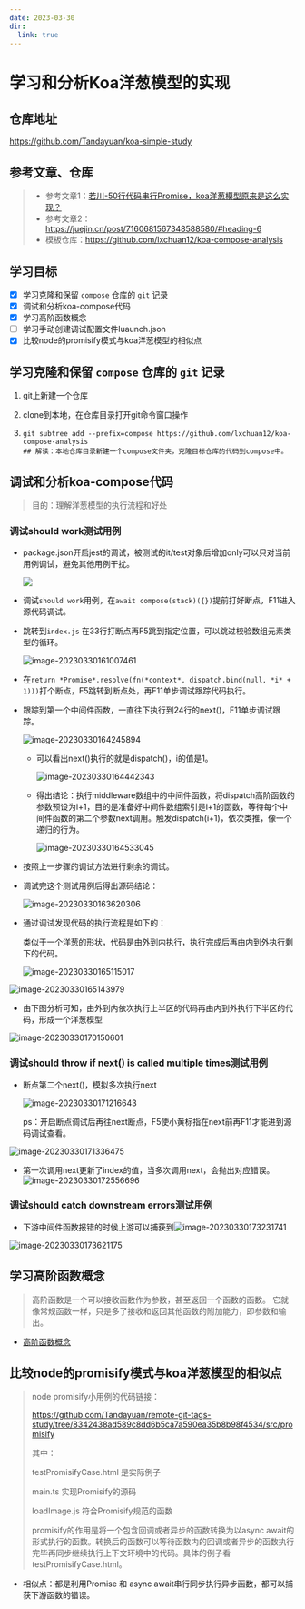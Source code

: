 ```yaml
---
date: 2023-03-30
dir:
  link: true
---
```

# 学习和分析Koa洋葱模型的实现

## 仓库地址
https://github.com/Tandayuan/koa-simple-study

## 参考文章、仓库

> + 参考文章1：[若川-50行代码串行Promise，koa洋葱模型原来是这么实现？](https://juejin.cn/post/7005375860509245471#heading-11) 
> + 参考文章2：https://juejin.cn/post/7160681567348588580/#heading-6
> + 模板仓库：https://github.com/lxchuan12/koa-compose-analysis

## 学习目标

+ [x] 学习克隆和保留 `compose` 仓库的 `git` 记录
+ [x] 调试和分析koa-compose代码
+ [x] 学习高阶函数概念
+ [ ] 学习手动创建调试配置文件luaunch.json
+ [x] 比较node的promisify模式与koa洋葱模型的相似点

## 学习克隆和保留 `compose` 仓库的 `git` 记录

1. git上新建一个仓库

2. clone到本地，在仓库目录打开git命令窗口操作

3. ```
   git subtree add --prefix=compose https://github.com/lxchuan12/koa-compose-analysis
   ## 解读：本地仓库目录新建一个compose文件夹，克隆目标仓库的代码到compose中。

## 调试和分析koa-compose代码

> 目的：理解洋葱模型的执行流程和好处

### 调试should work测试用例

+ package.json开启jest的调试，被测试的it/test对象后增加only可以只对当前用例调试，避免其他用例干扰。

  ![](./images/StudyGuide/Snipaste_2023-03-30_15-57-55.png)

+ 调试`should work`用例，在`await compose(stack)({})`提前打好断点，F11进入源代码调试。

+ 跳转到`index.js`  在33行打断点再F5跳到指定位置，可以跳过校验数组元素类型的循环。

  ![image-20230330161007461](./images/StudyGuide/image-20230330161007461.png)

+ 在`return *Promise*.resolve(fn(*context*, dispatch.bind(null, *i* + 1)))`打个断点，F5跳转到断点处，再F11单步调试跟踪代码执行。

+ 跟踪到第一个中间件函数，一直往下执行到24行的next()，F11单步调试跟踪。

  ![image-20230330164245894](./images/StudyGuide/image-20230330164245894.png)

  + 可以看出next()执行的就是dispatch()，i的值是1。

    ![image-20230330164442343](./images/StudyGuide/image-20230330164442343.png)

  + 得出结论：执行middleware数组中的中间件函数，将dispatch高阶函数的参数预设为i+1，目的是准备好中间件数组索引是i+1的函数，等待每个中间件函数的第二个参数next调用。触发dispatch(i+1)，依次类推，像一个递归的行为。

    ![image-20230330164533045](./images/StudyGuide/image-20230330164533045.png)

+ 按照上一步骤的调试方法进行剩余的调试。

+ 调试完这个测试用例后得出源码结论：

  ![image-20230330163620306](./images/StudyGuide/image-20230330163620306.png)

+ 通过调试发现代码的执行流程是如下的：

  类似于一个洋葱的形状，代码是由外到内执行，执行完成后再由内到外执行剩下的代码。

  ![image-20230330165115017](./images/StudyGuide/image-20230330165115017.png)

![image-20230330165143979](./images/StudyGuide/image-20230330165143979.png)

+ 由下图分析可知，由外到内依次执行上半区的代码再由内到外执行下半区的代码，形成一个洋葱模型


![image-20230330170150601](./images/StudyGuide/image-20230330170150601.png)

### 调试should throw if next() is called multiple times测试用例

+ 断点第二个next()，模拟多次执行next

  ![image-20230330171216643](./images/StudyGuide/image-20230330171216643.png)

  ps：开启断点调试后再往next断点，F5使小黄标指在next前再F11才能进到源码调试查看。

![image-20230330171336475](./images/StudyGuide/image-20230330171336475.png)

+ 第一次调用next更新了index的值，当多次调用next，会抛出对应错误。![image-20230330172556696](./images/StudyGuide/image-20230330172556696.png)

### 调试should catch downstream errors测试用例

+ 下游中间件函数报错的时候上游可以捕获到![image-20230330173231741](./images/StudyGuide/image-20230330173231741.png)

![image-20230330173621175](./images/StudyGuide/image-20230330173621175.png)

## 学习高阶函数概念

> 高阶函数是一个可以接收函数作为参数，甚至返回一个函数的函数。 它就像常规函数一样，只是多了接收和返回其他函数的附加能力，即参数和输出。

+ [高阶函数概念](https://zhuanlan.zhihu.com/p/49579052)

## 比较node的promisify模式与koa洋葱模型的相似点

> node promisify小用例的代码链接：
>
> https://github.com/Tandayuan/remote-git-tags-study/tree/8342438ad589c8dd6b5ca7a590ea35b8b98f4534/src/promisify
>
> 其中：
>
> testPromisifyCase.html 是实际例子
>
> main.ts 实现Promisify的源码
>
> loadImage.js 符合Promisify规范的函数
>
> promisify的作用是将一个包含回调或者异步的函数转换为以async await的形式执行的函数。转换后的函数可以等待函数内的回调或者异步的函数执行完毕再同步继续执行上下文环境中的代码。具体的例子看testPromisifyCase.html。

+ 相似点：都是利用Promise 和 async await串行同步执行异步函数，都可以捕获下游函数的错误。